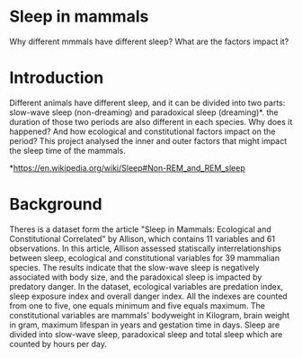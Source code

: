# Sleep in mammals
Why different mmmals have different sleep? What are the factors impact it?
# Introduction
Different animals have different sleep, and it can be divided into two parts: slow-wave sleep (non-dreaming) and paradoxical sleep (dreaming)*. the duration of those two periods are also different in each species. Why does it happened? And how ecological and constitutional factors impact on the period? This project analysed the inner and outer factors that might impact the sleep time of the mammals.

*https://en.wikipedia.org/wiki/Sleep#Non-REM_and_REM_sleep

# Background
Theres is a dataset form the article "Sleep in Mammals: Ecological and Constitutional Correlated" by Allison, which contains 11 variables and 61 observations. In this article, Allison assessed statiscally interrelationships between sleep, ecological and constitutional variables for 39 mammalian species. The results indicate that the slow-wave sleep is negatively associated with body size, and the paradoxical sleep is impacted by predatory danger.
In the dataset, ecological variables are predation index, sleep exposure index and overall danger index. All the indexes are counted from one to five, one equals minimum and five equals maximum. The constitutional variables are mammals' bodyweight in Kilogram, brain weight in gram, maximum lifespan in years and gestation time in days. Sleep are divided into slow-wave sleep, paradoxical sleep and total sleep which are counted by hours per day.

